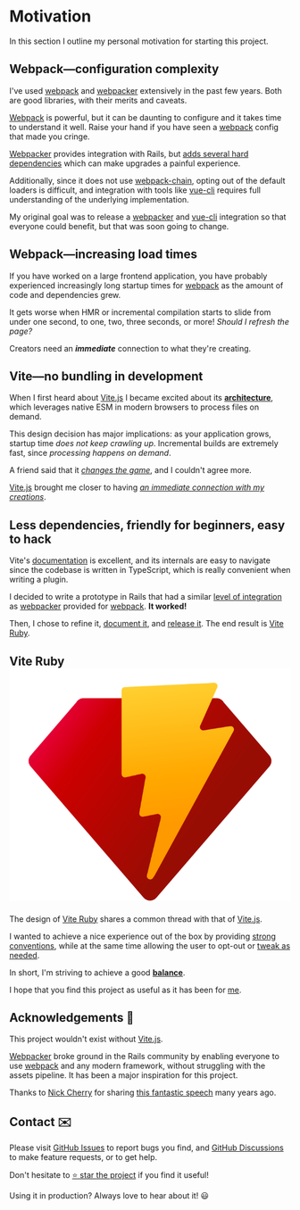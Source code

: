 [project]: /
[github]: https://github.com/ElMassimo/vite_ruby
[GitHub Issues]: https://github.com/ElMassimo/vite_ruby/issues?q=is%3Aissue+is%3Aopen+sort%3Aupdated-desc
[GitHub Discussions]: https://github.com/ElMassimo/vite_ruby/discussions
[rails]: https://rubyonrails.org/
[webpack]: https://webpack.js.org/
[webpacker]: https://github.com/rails/webpacker
[vite.js]: https://vitejs.dev/
[adds several hard dependencies]: https://github.com/rails/webpacker/blob/da362b8c96a4be5a4af8f8ad886f5dd8451f457f/package.json#L15-L35
[webpack-chain]: https://github.com/neutrinojs/webpack-chain
[vue-cli]: https://cli.vuejs.org/
[architecture]: https://www.youtube.com/watch?v=xXrhg26VCSc
[features]: /guide/introduction.html#features-⚡%EF%B8%8F
[config]: /config/
[development]: /guide/development
[balance]: https://www.youtube.com/watch?v=ANtSWq-zI0s
[me]: https://maximomussini.com
[connection]: https://vimeo.com/36579366
[changes the game]: https://twitter.com/patak_js/status/1361383298052878342
[Nick Cherry]: https://blog.coinbase.com/optimizing-react-native-7e7bf7ac3a34

# Motivation

In this section I outline my personal motivation for starting this project.

## Webpack—configuration complexity

I've used [webpack] and [webpacker] extensively in the past few years. Both are good libraries, with their merits and caveats.

[Webpack] is powerful, but it can be daunting to configure and it takes time to understand it well. Raise your hand if you have seen a [webpack] config that made you cringe.

[Webpacker] provides integration with Rails, but [adds several hard dependencies] which can make upgrades a painful experience.

Additionally, since it does not use [webpack-chain], opting out of the default loaders is difficult, and integration with tools like [vue-cli] requires full understanding of the underlying implementation.

My original goal was to release a [webpacker] and [vue-cli] integration so that everyone could benefit, but that was soon going to change.

## Webpack—increasing load times

If you have worked on a large frontend application, you have probably experienced increasingly long startup times for [webpack] as the amount of code and dependencies grew.

It gets worse when HMR or incremental compilation starts to slide from under one second, to one, two, three seconds, or more! _Should I refresh the page?_

<Quote author="Bret Victor, Inventing on Principle" href="https://vimeo.com/36579366">Creators need an <em><b>immediate</b></em> connection to what they're creating.</Quote>

## Vite—no bundling in development

When I first heard about [Vite.js] I became excited about its __[architecture]__, which leverages native ESM in modern browsers to process files on demand.

This design decision has major implications: as your application grows, startup time _does not keep crawling up_.
Incremental builds are extremely fast, since _processing happens on demand_.

A friend said that it _[changes the game]_, and I couldn't agree more.

[Vite.js] brought me closer to having [_an immediate connection with my creations_][connection].

## Less dependencies, friendly for beginners, easy to hack

Vite's [documentation][vite.js] is excellent, and its internals are easy to navigate since the codebase is written in TypeScript, which is really convenient when writing a plugin.

I decided to write a prototype in Rails that had a similar [level of integration][features] as [webpacker] provided for [webpack]. __It worked!__

Then, I chose to refine it, [document it][project], and [release it][github]. The end result is [Vite Ruby][project].

## Vite Ruby <img class="logo" src="/logo.svg" alt="Logo"/>

The design of [Vite Ruby][project] shares a common thread with that of [Vite.js].

I wanted to achieve a nice experience out of the box by providing [strong conventions][development], while at the same time allowing the user to opt-out or [tweak as needed][config].

In short, I'm striving to achieve a good __[balance]__.

I hope that you find this project as useful as it has been for [me].

## Acknowledgements 🙏

This project wouldn't exist without [Vite.js].

[Webpacker] broke ground in the Rails community by enabling everyone to use [webpack] and any modern framework, without struggling with the assets pipeline. It has been a major inspiration for this project.

Thanks to [Nick Cherry] for sharing [this fantastic speech][connection] many years ago.

## Contact ✉️

Please visit [GitHub Issues] to report bugs you find, and [GitHub Discussions] to make feature requests, or to get help.

Don't hesitate to [⭐️ star the project][project] if you find it useful!

Using it in production? Always love to hear about it! 😃
